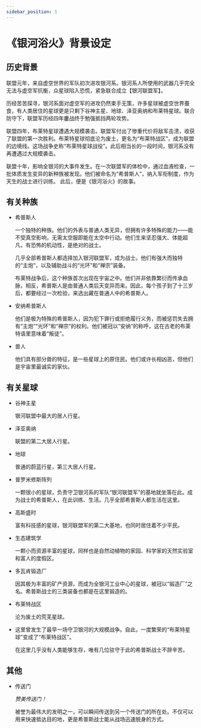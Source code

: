 ```yaml
---
sidebar_position: 1
---
```


# 《银河浴火》背景设定

## 历史背景

联盟元年，来自虚空世界的军队初次进攻银河系。银河系人所使用的武器几乎完全无法与虚空军抗衡，众星球陷入恐慌，紧急联合成立【银河联盟军】。

历经苦苦探寻，银河系面对虚空军的进攻仍然束手无策，许多星球被虚空世界蚕食，有人类居住的星球更是只剩下谷神主星、地球、泽亚奥纳和布莱特星球。联合防守下，联盟军历经四年鏖战终于勉强抵挡两轮攻势。

联盟四年，布莱特星球遭遇大规模袭击。联盟军付出了惨重代价将敌军击溃，收获了联盟的第一次胜利。布莱特星球彻底沦为废土，更名为“布莱特战区”，成为联盟的边境线。这场战争史称“布莱特星球战役”。此后相当长的一段时间，银河系没有再遭遇过大规模袭击。

联盟十年，影响全银河的大事件发生。在一次联盟军的体检中，通过血液检查，一批体质发生变异的新种族被发现。他们被命名为“希普斯人”，纳入军衔制度，作为天生的战士进行训练。
此后，便是《银河浴火》的故事。

## 有关种族

- 希普斯人

    一个独特的种族。他们的外表与普通人类无异，但拥有许多特殊的能力——能不受真空影响，无需太空服即能在太空中行动。他们生来坚忍强大、体能超凡，有恐怖的机动性，是绝对的战士。

    几乎全部希普斯人都选择加入银河联盟军，成为战士。他们有强大而独特的“主炮”，以及辅助战斗的“光环”和“禅宗”装备。

    布莱特战争后，这个种族首次出现在宇宙之中。他们并非依靠繁衍而传承血脉，相反，希普斯人是由普通人类后天变异而来。因此，每个孩子到了十三岁后，都要经过一次检验，来选出藏在普通人中的希普斯人。

- 安纳希普斯人

    他们是极为特殊的希普斯人，因为犯下罪行或拒绝履行义务，而被惩罚失去拥有“主炮”“光环”和“禅宗”的权利。他们被冠以“安纳”的称呼，这在古老的布莱特语里意味着“叛徒”。

- 兽人

    他们具有部分兽的特征，是一些星球上的原住民。他们或许长相凶恶，但他们是宇宙里最诚实的家伙。

## 有关星球

- 谷神主星

    银河联盟中最大的居人行星。

- 泽亚奥纳

    联盟的第二大居人行星。

- 地球

    普通的蔚蓝行星，第三大居人行星。

- 普罗米修斯阵列

    一颗很小的星球，负责守卫银河系的军队“银河联盟军”的基地就坐落在此。成为战士的希普斯人，在此训练、生活。几乎全部希普斯人都生活在这里。

- 高斯盛时

    富有科技感的星球，银河联盟军的第二大基地，也同时居住着不少平民。

- 生态建筑学

    一颗小而资源丰富的星球，同样也是自然动植物的家园、科学家的天然实验室和富人的度假区。

- 多瓦肯锻造厂

    因其极为丰富的矿产资源，而成为全银河工业中心的星球，被冠以“锻造厂”之名。希普斯战士的三类装备也都是在这里锻造的。

- 布莱特战区

    沦为废土的荒芜星球。

- 这里曾发生了最早一场守卫银河的大规模战争。自此，一度繁荣的“布莱特星球”变成了“布莱特战区”。

    在这里几乎没有人类能够生存，唯有几位驻守于此的希普斯战士不辞辛苦。

## 其他

- 传送门
    
    *赞美传送门！*

    被誉为最伟大的发明之一，可以瞬间传送到另一个传送门的所在处。不仅可以用来快速抵达目的地，更是希普斯战士能从战场迅速脱身的方式。
